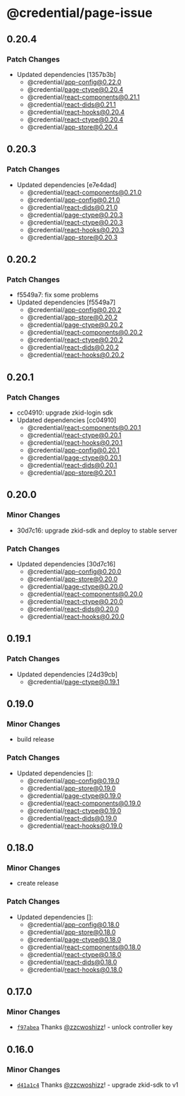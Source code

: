 # @credential/page-issue

## 0.20.4

### Patch Changes

- Updated dependencies [1357b3b]
  - @credential/app-config@0.22.0
  - @credential/page-ctype@0.20.4
  - @credential/react-components@0.21.1
  - @credential/react-dids@0.21.1
  - @credential/react-hooks@0.20.4
  - @credential/react-ctype@0.20.4
  - @credential/app-store@0.20.4

## 0.20.3

### Patch Changes

- Updated dependencies [e7e4dad]
  - @credential/react-components@0.21.0
  - @credential/app-config@0.21.0
  - @credential/react-dids@0.21.0
  - @credential/page-ctype@0.20.3
  - @credential/react-ctype@0.20.3
  - @credential/react-hooks@0.20.3
  - @credential/app-store@0.20.3

## 0.20.2

### Patch Changes

- f5549a7: fix some problems
- Updated dependencies [f5549a7]
  - @credential/app-config@0.20.2
  - @credential/app-store@0.20.2
  - @credential/page-ctype@0.20.2
  - @credential/react-components@0.20.2
  - @credential/react-ctype@0.20.2
  - @credential/react-dids@0.20.2
  - @credential/react-hooks@0.20.2

## 0.20.1

### Patch Changes

- cc04910: upgrade zkid-login sdk
- Updated dependencies [cc04910]
  - @credential/react-components@0.20.1
  - @credential/react-ctype@0.20.1
  - @credential/react-hooks@0.20.1
  - @credential/app-config@0.20.1
  - @credential/page-ctype@0.20.1
  - @credential/react-dids@0.20.1
  - @credential/app-store@0.20.1

## 0.20.0

### Minor Changes

- 30d7c16: upgrade zkid-sdk and deploy to stable server

### Patch Changes

- Updated dependencies [30d7c16]
  - @credential/app-config@0.20.0
  - @credential/app-store@0.20.0
  - @credential/page-ctype@0.20.0
  - @credential/react-components@0.20.0
  - @credential/react-ctype@0.20.0
  - @credential/react-dids@0.20.0
  - @credential/react-hooks@0.20.0

## 0.19.1

### Patch Changes

- Updated dependencies [24d39cb]
  - @credential/page-ctype@0.19.1

## 0.19.0

### Minor Changes

- build release

### Patch Changes

- Updated dependencies []:
  - @credential/app-config@0.19.0
  - @credential/app-store@0.19.0
  - @credential/page-ctype@0.19.0
  - @credential/react-components@0.19.0
  - @credential/react-ctype@0.19.0
  - @credential/react-dids@0.19.0
  - @credential/react-hooks@0.19.0

## 0.18.0

### Minor Changes

- create release

### Patch Changes

- Updated dependencies []:
  - @credential/app-config@0.18.0
  - @credential/app-store@0.18.0
  - @credential/page-ctype@0.18.0
  - @credential/react-components@0.18.0
  - @credential/react-ctype@0.18.0
  - @credential/react-dids@0.18.0
  - @credential/react-hooks@0.18.0

## 0.17.0

### Minor Changes

- [`f97abea`](https://github.com/zCloak-Network/zkid-credential/commit/f97abea5f33dd979a994ba6b914d60e5b1e3c7c8) Thanks [@zzcwoshizz](https://github.com/zzcwoshizz)! - unlock controller key

## 0.16.0

### Minor Changes

- [`d41a1c4`](https://github.com/zCloak-Network/zkid-credential/commit/d41a1c47b5a4061655a60df32dfecbc9a562a4b2) Thanks [@zzcwoshizz](https://github.com/zzcwoshizz)! - upgrade zkid-sdk to v1
